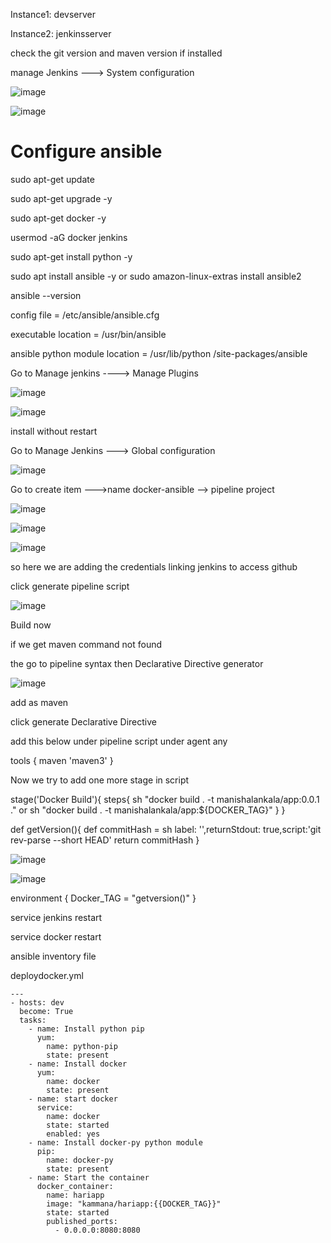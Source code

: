 


Instance1: devserver

Instance2: jenkinsserver

check the git version and maven version if installed

manage Jenkins ---> System configuration

![image](https://user-images.githubusercontent.com/33985509/98478098-0afe2a80-21f7-11eb-8be2-d9b06612e470.png)

![image](https://user-images.githubusercontent.com/33985509/98479070-5c0e1e80-21f7-11eb-994e-c34b03c0f04a.png)


# Configure ansible

sudo apt-get update

sudo apt-get upgrade -y

sudo apt-get docker -y

usermod -aG docker jenkins

sudo apt-get install python -y

sudo apt install ansible -y or sudo amazon-linux-extras install ansible2

ansible --version

config file = /etc/ansible/ansible.cfg

executable location = /usr/bin/ansible

ansible python module location = /usr/lib/python /site-packages/ansible

Go to Manage jenkins ----> Manage Plugins

![image](https://user-images.githubusercontent.com/33985509/98481285-7cd77380-21f9-11eb-852a-500a80aee3c4.png)

![image](https://user-images.githubusercontent.com/33985509/98481311-ad1f1200-21f9-11eb-9f57-9236734ec38e.png)


install without restart

Go to Manage Jenkins ---> Global configuration

![image](https://user-images.githubusercontent.com/33985509/98481375-09823180-21fa-11eb-8b82-4013e7927960.png)


Go to create item --->name docker-ansible --> pipeline project 

![image](https://user-images.githubusercontent.com/33985509/98481540-4d296b00-21fb-11eb-8701-29dcb7d7fdda.png)

![image](https://user-images.githubusercontent.com/33985509/98481603-aabdb780-21fb-11eb-8dff-15ea0438e1e2.png)

![image](https://user-images.githubusercontent.com/33985509/98481626-d771cf00-21fb-11eb-83b7-860aa77f059f.png)

so here we are adding the credentials linking jenkins to access github

click generate pipeline script

![image](https://user-images.githubusercontent.com/33985509/98481710-67b01400-21fc-11eb-9b7e-75655792ed3f.png)

Build now

if we get maven command not found

the go to pipeline syntax then  Declarative Directive generator


![image](https://user-images.githubusercontent.com/33985509/98481909-02f5b900-21fe-11eb-8a1d-a3f5e4e6dac4.png)


add as maven

click generate Declarative Directive 

add this below under pipeline script  under agent any

tools {
 maven 'maven3'
}



Now we try to add one more stage in script

stage('Docker Build'){
     steps{
         sh "docker build . -t manishalankala/app:0.0.1 ." or sh "docker build . -t manishalankala/app:${DOCKER_TAG}"
      }
 }
 
 def getVersion(){
     def commitHash = sh label: '',returnStdout: true,script:'git rev-parse --short HEAD'
     return commitHash
 }
 



![image](https://user-images.githubusercontent.com/33985509/98482089-2bca7e00-21ff-11eb-9e72-ebc4a1823459.png)


![image](https://user-images.githubusercontent.com/33985509/98482156-c3c86780-21ff-11eb-9fb5-716663bcfbcb.png)

environment {
    Docker_TAG = "getversion()"
}


service jenkins restart

service docker restart




ansible inventory file

deploydocker.yml

```
---
- hosts: dev
  become: True
  tasks:
    - name: Install python pip
      yum:
        name: python-pip
        state: present
    - name: Install docker
      yum:
        name: docker
        state: present
    - name: start docker
      service:
        name: docker
        state: started
        enabled: yes
    - name: Install docker-py python module
      pip:
        name: docker-py
        state: present
    - name: Start the container
      docker_container:
        name: hariapp
        image: "kammana/hariapp:{{DOCKER_TAG}}"
        state: started
        published_ports:
          - 0.0.0.0:8080:8080
          
```
